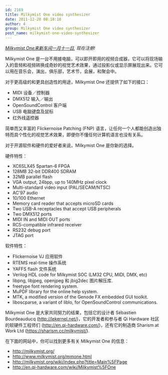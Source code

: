 ```yaml
---
id: 2169
title: Milkymist One video synthesizer
date: 2011-12-28 08:18:18
author: 4
group: Milkymist One video synthesizer
post_name: milkymist-one-video-synthesizer
---
```


_[Milkymist One来新车间一月十一日](http://xinchejian.com/event/?ee=88), 现在注册!_

Milkymist One 是一台不用接电脑，可以即开即用的视频合成器，它可以将现场输入的音频和视频转换成奇妙的视觉艺术效果，通过投影仪或显示屏展现出来。它可以用在音乐会，演出，俱乐部，艺术节，会展，和聚会中。

对于更高级的和更具创造性的用途，Milkymist One 还提供了如下的接口：

* MIDI 设备／控制器
* DMX512 输入／输出
* OpenSoundControl 客户端
* USB 电脑键盘及鼠标
* 红外线遥控器

简单而又丰富的 Flickernoise Patching (FNP) 语言，让任何一个人都能创造出独特而具个性化的视觉艺术效果，即便你不懂任何计算机语言也没有关系。

对于开源软件和硬件的爱好者来说，Milkymist One 是你新的选择。

硬件特性：

* XC6SLX45 Spartan-6 FPGA
* 128MB 32-bit DDR400 SDRAM
* 32MB parallel flash
* VGA output, 24bpp, up to 140MHz pixel clock
* Multi-standard video input (PAL/SECAM/NTSC)
* AC'97 audio
* 10/100 Ethernet
* Memory card reader that accepts microSD cards
* Two USB-A receptacles that accept USB peripherals
* Two DMX512 ports
* MIDI IN and MIDI OUT ports
* RC5-compatible infrared receiver
* RS232 debug port
* JTAG port

软件特性：

* Flickernoise VJ 应用软件
* RTEMS real-time 操作系统
* YAFFS flash 文件系统
* Verilog HDL code for Milkymist SOC (LM32 CPU, MIDI, DMX, etc)
* libpng, libjpeg, openjpeg 和 jbig2dec 图片解压库.
* freetype font rendering system.
* MuPDF library for the online help system.
* MTK, a modified version of the Genode FX embedded GUI toolkit.
* liboscparse, a variant of liblo, for OpenSoundControl communications.

Milkymist One 是大家共同努力的结果，包括它的设计者 Sébastien Bourdeauducq (<http://lekernel.net/>)，它的开发者和参与者 Qi Hardware 社区的软硬件工程师们 (<http://en.qi-hardware.com/>)，还有它的制造商 Sharism at Work Ltd (<https://sharism.cc/milkymist/>).

在下面的网站中，你可以找到更多有关 Milkymist One 的信息：

* <http://milkymist.org/>
* <http://www.milkymist.org/mmone.html>
* <http://milkymist.org/wiki/index.php?title=Main%5FPage>
* <http://en.qi-hardware.com/wiki/Milkymist%5FOne>